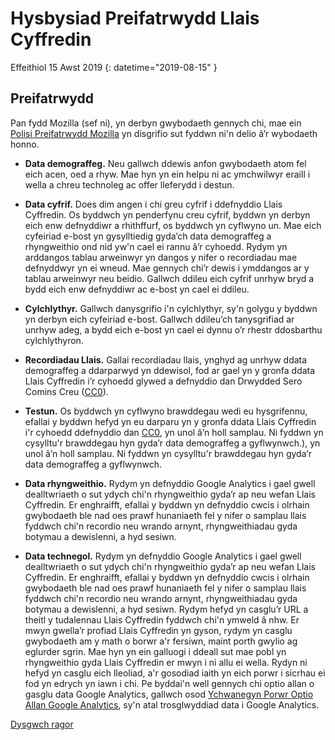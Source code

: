 # Hysbysiad Preifatrwydd Llais Cyffredin 

Effeithiol 15 Awst 2019  {: datetime="2019-08-15" }

## Preifatrwydd

Pan fydd Mozilla (sef ni), yn derbyn gwybodaeth gennych chi, mae ein [Polisi Preifatrwydd Mozilla](https://www.mozilla.org/privacy) yn disgrifio sut fyddwn ni'n delio â’r wybodaeth honno.

* **Data demograffeg.** Neu gallwch ddewis anfon gwybodaeth atom fel eich acen, oed a rhyw. Mae hyn yn ein helpu ni ac ymchwilwyr eraill i wella a chreu technoleg ac offer lleferydd i destun.

* **Data cyfrif.** Does dim angen i chi greu cyfrif i ddefnyddio Llais Cyffredin. Os byddwch yn penderfynu creu cyfrif, byddwn yn derbyn eich enw defnyddiwr a rhithffurf, os byddwch yn cyflwyno un. Mae eich cyfeiriad e-bost yn gysylltiedig gyda’ch data demograffeg a rhyngweithio ond nid yw'n cael ei rannu â’r cyhoedd. Rydym yn arddangos tablau arweinwyr yn dangos y nifer o recordiadau mae defnyddwyr yn ei wneud. Mae gennych chi’r dewis i ymddangos ar y tablau arweinwyr neu beidio. Gallwch ddileu eich cyfrif unrhyw bryd a bydd eich enw defnyddiwr ac e-bost yn cael ei ddileu.

* **Cylchlythyr.** Gallwch danysgrifio i'n cylchlythyr, sy'n golygu y byddwn yn derbyn eich cyfeiriad e-bost. Gallwch ddileu’ch tanysgrifiad ar unrhyw adeg, a bydd eich e-bost yn cael ei dynnu o’r rhestr ddosbarthu cylchlythyron.

* **Recordiadau Llais.** Gallai recordiadau llais, ynghyd ag unrhyw ddata demograffeg a ddarparwyd yn ddewisol, fod ar gael yn y gronfa ddata Llais Cyffredin i’r cyhoedd glywed a defnyddio dan Drwydded Sero Comins Creu ([CC0](https://creativecommons.org/publicdomain/zero/1.0/)).

* **Testun.** Os byddwch yn cyflwyno brawddegau wedi eu hysgrifennu, efallai y byddwn hefyd yn eu darparu yn y gronfa ddata Llais Cyffredin i'r cyhoedd ddefnyddio dan [CC0](https://creativecommons.org/publicdomain/zero/1.0/), yn unol â’n holl samplau. Ni fyddwn yn cysylltu'r brawddegau hyn gyda’r data demograffeg a gyflwynwch.), yn unol â’n holl samplau. Ni fyddwn yn cysylltu'r brawddegau hyn gyda’r data demograffeg a gyflwynwch.

* **Data rhyngweithio.** Rydym yn defnyddio Google Analytics i gael gwell dealltwriaeth o sut ydych chi'n rhyngweithio gyda’r ap neu wefan Llais Cyffredin. Er enghraifft, efallai y byddwn yn defnyddio cwcis i olrhain gwybodaeth ble nad oes prawf hunaniaeth fel y nifer o samplau llais fyddwch chi'n recordio neu wrando arnynt, rhyngweithiadau gyda botymau a dewislenni, a hyd sesiwn.

* **Data technegol.** Rydym yn defnyddio Google Analytics i gael gwell dealltwriaeth o sut ydych chi'n rhyngweithio gyda’r ap neu wefan Llais Cyffredin. Er enghraifft, efallai y byddwn yn defnyddio cwcis i olrhain gwybodaeth ble nad oes prawf hunaniaeth fel y nifer o samplau llais fyddwch chi'n recordio neu wrando arnynt, rhyngweithiadau gyda botymau a dewislenni, a hyd sesiwn. Rydym hefyd yn casglu’r URL a theitl y tudalennau Llais Cyffredin fyddwch chi'n ymweld â nhw. Er mwyn gwella’r profiad Llais Cyffredin yn gyson, rydym yn casglu gwybodaeth am y math o borwr a'r fersiwn, maint porth gwylio ag eglurder sgrin. Mae hyn yn ein galluogi i ddeall sut mae pobl yn rhyngweithio gyda Llais Cyffredin er mwyn i ni allu ei wella. Rydyn ni hefyd yn casglu eich lleoliad, a'r gosodiad iaith yn eich porwr i sicrhau ei fod yn edrych yn iawn i chi. Pe byddai'n well gennych chi optio allan o gasglu data Google Analytics, gallwch osod [Ychwanegyn Porwr Optio Allan Google Analytics](https://tools.google.com/dlpage/gaoptout), sy'n atal trosglwyddiad data i Google Analytics. 

[Dysgwch ragor](https://github.com/common-voice/common-voice/blob/main/docs/data_dictionary.md)

